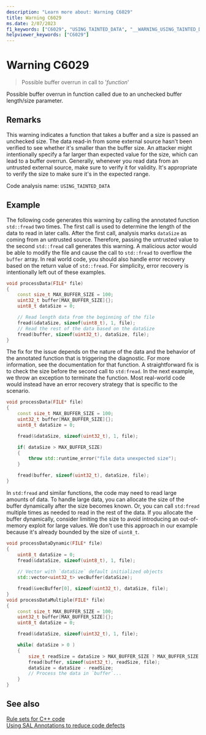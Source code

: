 ```yaml
---
description: "Learn more about: Warning C6029"
title: Warning C6029
ms.date: 2/07/2023
f1_keywords: ["C6029", "USING_TAINTED_DATA", "__WARNING_USING_TAINTED_DATA"]
helpviewer_keywords: ["C6029"]
---
```

# Warning C6029

> Possible buffer overrun in call to '*function*'

Possible buffer overrun in function called due to an unchecked buffer length/size parameter.

## Remarks

This warning indicates a function that takes a buffer and a size is passed an unchecked size. The data read-in from some external source hasn't been verified to see whether it's smaller than the buffer size. An attacker might intentionally specify a far larger than expected value for the size, which can lead to a buffer overrun. Generally, whenever you read data from an untrusted external source, make sure to verify it for validity. It's appropriate to verify the size to make sure it's in the expected range.

Code analysis name: `USING_TAINTED_DATA`

## Example

The following code generates this warning by calling the annotated function `std::fread` two times. The first call is used to determine the length of the data to read in later calls. After the first call, analysis marks `dataSize` as coming from an untrusted source. Therefore, passing the untrusted value to the second `std::fread` call generates this warning. A malicious actor would be able to modify the file and cause the call to `std::fread` to overflow the `buffer` array. In real world code, you should also handle error recovery based on the return value of `std::fread`. For simplicity, error recovery is intentionally left out of these examples.

```cpp
void processData(FILE* file)
{
    const size_t MAX_BUFFER_SIZE = 100;
    uint32_t buffer[MAX_BUFFER_SIZE]{};
    uint8_t dataSize = 0;

    // Read length data from the beginning of the file
    fread(&dataSize, sizeof(uint8_t), 1, file);
    // Read the rest of the data based on the dataSize
    fread(buffer, sizeof(uint32_t), dataSize, file);
}
```

The fix for the issue depends on the nature of the data and the behavior of the annotated function that is triggering the diagnostic. For more information, see the documentation for that function. A straightforward fix is to check the size before the second call to `std:fread`. In the next example, we throw an exception to terminate the function. Most real-world code would instead have an error recovery strategy that is specific to the scenario.

```cpp
void processData(FILE* file)
{
    const size_t MAX_BUFFER_SIZE = 100;
    uint32_t buffer[MAX_BUFFER_SIZE]{};
    uint8_t dataSize = 0;

    fread(&dataSize, sizeof(uint32_t), 1, file);

    if( dataSize > MAX_BUFFER_SIZE)
    {
        throw std::runtime_error("file data unexpected size");
    }

    fread(buffer, sizeof(uint32_t), dataSize, file);
}
```

In `std:fread` and similar functions, the code may need to read large amounts of data. To handle large data, you can allocate the size of the buffer dynamically after the size becomes known. Or, you can call `std:fread` multiple times as needed to read in the rest of the data. If you allocate the buffer dynamically, consider limiting the size to avoid introducing an out-of-memory exploit for large values. We don't use this approach in our example because it's already bounded by the size of `uint8_t`.

```cpp
void processDataDynamic(FILE* file)
{
    uint8_t dataSize = 0;
    fread(&dataSize, sizeof(uint8_t), 1, file);
    
    // Vector with `dataSize` default initialized objects
    std::vector<uint32_t> vecBuffer(dataSize);

    fread(&vecBuffer[0], sizeof(uint32_t), dataSize, file);
}
void processDataMultiple(FILE* file)
{
    const size_t MAX_BUFFER_SIZE = 100;
    uint32_t buffer[MAX_BUFFER_SIZE]{};
    uint8_t dataSize = 0;

    fread(&dataSize, sizeof(uint32_t), 1, file);

    while( dataSize > 0 )
    {
        size_t readSize = dataSize > MAX_BUFFER_SIZE ? MAX_BUFFER_SIZE : dataSize;
        fread(buffer, sizeof(uint32_t), readSize, file);
        dataSize = dataSize - readSize;
        // Process the data in `buffer`...
    }
}
```

## See also

[Rule sets for C++ code](./using-rule-sets-to-specify-the-cpp-rules-to-run.md)\
[Using SAL Annotations to reduce code defects](using-sal-annotations-to-reduce-c-cpp-code-defects.md)
